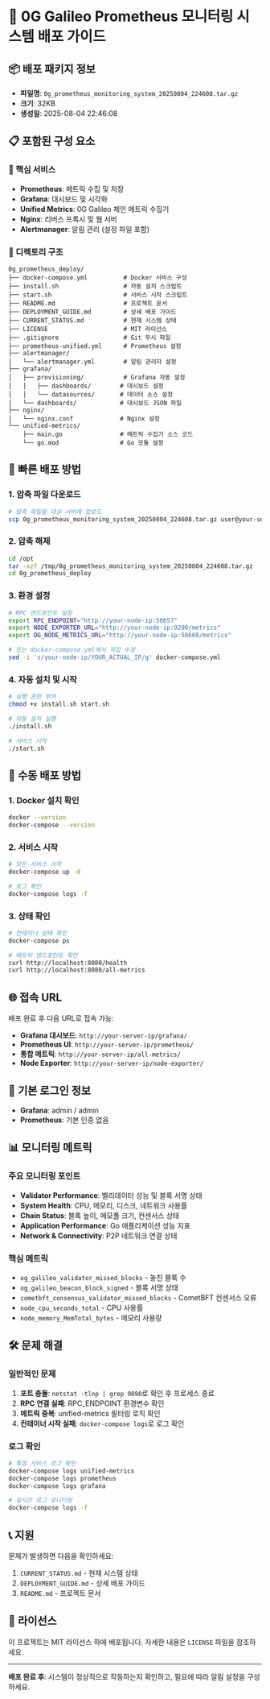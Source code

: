 # 🚀 0G Galileo Prometheus 모니터링 시스템 배포 가이드

## 📦 배포 패키지 정보
- **파일명**: `0g_prometheus_monitoring_system_20250804_224608.tar.gz`
- **크기**: 32KB
- **생성일**: 2025-08-04 22:46:08

## 📋 포함된 구성 요소

### 🔧 핵심 서비스
- **Prometheus**: 메트릭 수집 및 저장
- **Grafana**: 대시보드 및 시각화
- **Unified Metrics**: 0G Galileo 체인 메트릭 수집기
- **Nginx**: 리버스 프록시 및 웹 서버
- **Alertmanager**: 알림 관리 (설정 파일 포함)

### 📁 디렉토리 구조
```
0g_prometheus_deploy/
├── docker-compose.yml          # Docker 서비스 구성
├── install.sh                  # 자동 설치 스크립트
├── start.sh                    # 서비스 시작 스크립트
├── README.md                   # 프로젝트 문서
├── DEPLOYMENT_GUIDE.md         # 상세 배포 가이드
├── CURRENT_STATUS.md           # 현재 시스템 상태
├── LICENSE                     # MIT 라이선스
├── .gitignore                  # Git 무시 파일
├── prometheus-unified.yml      # Prometheus 설정
├── alertmanager/
│   └── alertmanager.yml        # 알림 관리자 설정
├── grafana/
│   ├── provisioning/           # Grafana 자동 설정
│   │   ├── dashboards/        # 대시보드 설정
│   │   └── datasources/       # 데이터 소스 설정
│   └── dashboards/            # 대시보드 JSON 파일
├── nginx/
│   └── nginx.conf             # Nginx 설정
└── unified-metrics/
    ├── main.go                # 메트릭 수집기 소스 코드
    └── go.mod                 # Go 모듈 설정
```

## 🚀 빠른 배포 방법

### 1. 압축 파일 다운로드
```bash
# 압축 파일을 대상 서버에 업로드
scp 0g_prometheus_monitoring_system_20250804_224608.tar.gz user@your-server:/tmp/
```

### 2. 압축 해제
```bash
cd /opt
tar -xzf /tmp/0g_prometheus_monitoring_system_20250804_224608.tar.gz
cd 0g_prometheus_deploy
```

### 3. 환경 설정
```bash
# RPC 엔드포인트 설정
export RPC_ENDPOINT="http://your-node-ip:50657"
export NODE_EXPORTER_URL="http://your-node-ip:9200/metrics"
export OG_NODE_METRICS_URL="http://your-node-ip:50660/metrics"

# 또는 docker-compose.yml에서 직접 수정
sed -i 's/your-node-ip/YOUR_ACTUAL_IP/g' docker-compose.yml
```

### 4. 자동 설치 및 시작
```bash
# 실행 권한 부여
chmod +x install.sh start.sh

# 자동 설치 실행
./install.sh

# 서비스 시작
./start.sh
```

## 🔧 수동 배포 방법

### 1. Docker 설치 확인
```bash
docker --version
docker-compose --version
```

### 2. 서비스 시작
```bash
# 모든 서비스 시작
docker-compose up -d

# 로그 확인
docker-compose logs -f
```

### 3. 상태 확인
```bash
# 컨테이너 상태 확인
docker-compose ps

# 메트릭 엔드포인트 확인
curl http://localhost:8080/health
curl http://localhost:8080/all-metrics
```

## 🌐 접속 URL

배포 완료 후 다음 URL로 접속 가능:

- **Grafana 대시보드**: `http://your-server-ip/grafana/`
- **Prometheus UI**: `http://your-server-ip/prometheus/`
- **통합 메트릭**: `http://your-server-ip/all-metrics/`
- **Node Exporter**: `http://your-server-ip/node-exporter/`

## 🔐 기본 로그인 정보

- **Grafana**: admin / admin
- **Prometheus**: 기본 인증 없음

## 📊 모니터링 메트릭

### 주요 모니터링 포인트
- **Validator Performance**: 벨리데이터 성능 및 블록 서명 상태
- **System Health**: CPU, 메모리, 디스크, 네트워크 사용률
- **Chain Status**: 블록 높이, 메모풀 크기, 컨센서스 상태
- **Application Performance**: Go 애플리케이션 성능 지표
- **Network & Connectivity**: P2P 네트워크 연결 상태

### 핵심 메트릭
- `og_galileo_validator_missed_blocks` - 놓친 블록 수
- `og_galileo_beacon_block_signed` - 블록 서명 상태
- `cometbft_consensus_validator_missed_blocks` - CometBFT 컨센서스 오류
- `node_cpu_seconds_total` - CPU 사용률
- `node_memory_MemTotal_bytes` - 메모리 사용량

## 🛠️ 문제 해결

### 일반적인 문제
1. **포트 충돌**: `netstat -tlnp | grep 9090`로 확인 후 프로세스 종료
2. **RPC 연결 실패**: RPC_ENDPOINT 환경변수 확인
3. **메트릭 중복**: unified-metrics 필터링 로직 확인
4. **컨테이너 시작 실패**: `docker-compose logs`로 로그 확인

### 로그 확인
```bash
# 특정 서비스 로그 확인
docker-compose logs unified-metrics
docker-compose logs prometheus
docker-compose logs grafana

# 실시간 로그 모니터링
docker-compose logs -f
```

## 📞 지원

문제가 발생하면 다음을 확인하세요:
1. `CURRENT_STATUS.md` - 현재 시스템 상태
2. `DEPLOYMENT_GUIDE.md` - 상세 배포 가이드
3. `README.md` - 프로젝트 문서

## 📝 라이선스

이 프로젝트는 MIT 라이선스 하에 배포됩니다. 자세한 내용은 `LICENSE` 파일을 참조하세요.

---

**배포 완료 후**: 시스템이 정상적으로 작동하는지 확인하고, 필요에 따라 알림 설정을 구성하세요. 